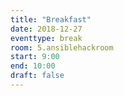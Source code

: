 ```yaml
---
title: "Breakfast"
date: 2018-12-27
eventtype: break
room: 5.ansiblehackroom
start: 9:00
end: 10:00
draft: false
---
```

